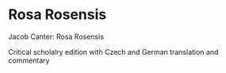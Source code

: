 # Rosa Rosensis
Jacob Canter: Rosa Rosensis

Critical scholalry edition with Czech and German translation and commentary
